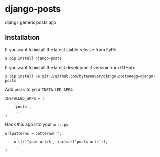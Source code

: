 django-posts
============

django generic posts app

## Installation

If you want to install the latest stable release from PyPi:

    $ pip install django-posts
	
If you want to install the latest development version from GitHub:

    $ pip install -e git://github.com/byteweaver/django-posts#egg=django-posts

Add `posts` to your `INSTALLED_APPS`:

    INSTALLED_APPS = (
        ...
        'posts',
        ...
    )

Hook this app into your ``urls.py``:

    urlpatterns = patterns('',
        ...
        url(r'^your-url/$', include('posts.urls')),
        ...
    )